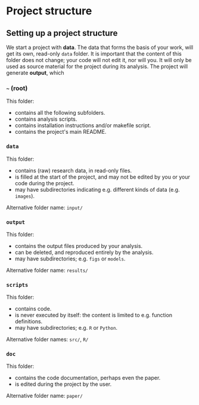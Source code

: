 # Project structure


## Setting up a project structure
We start a project with **data**. The data that forms the basis of your work, will get its own, read-only `data` folder. It is important that the content of this folder does not change; your code will not edit it, nor will you. It will only be used as source material for the project during its analysis. The project will generate **output**, which 


### `~` (root)
This folder:

- contains all the following subfolders.
- contains analysis scripts.
- contains installation instructions and/or makefile script.
- contains the project's main README.

### `data`
This folder:

- contains (raw) research data, in read-only files.
- is filled at the start of the project, and may not be edited by you or your code during the project.
- may have subdirectories indicating e.g. different kinds of data (e.g. `images`).

Alternative folder name: `input/`

### `output`
This folder:

- contains the output files produced by your analysis.
- can be deleted, and reproduced entirely by the analysis.
- may have subdirectories; e.g. `figs` or `models`.

Alternative folder name: `results/`


### `scripts`
This folder:

- contains code.
- is never executed by itself: the content is limited to e.g. function definitions.
- may have subdirectories; e.g. `R` or `Python`.

Alternative folder names: `src/`, `R/`


### `doc`
This folder:

- contains the code documentation, perhaps even the paper.
- is edited during the project by the user.

Alternative folder name: `paper/`
